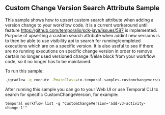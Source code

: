 ## Custom Change Version Search Attribute Sample

This sample shows how to upsert custom search attribute when adding a version change to your workflow code.
It is a current workaround until feature https://github.com/temporalio/sdk-java/issues/587 is implemented.
Purpose of upserting a custom search attribute when addint new versions is to then be able to use
visibility api to search for running/completed executions which are on a specific version. It is also useful to see
if there are no running executions on specific change version in order to remove certain no longer used versioned change
if/else block from your workflow code, so it no longer has to be maintained.

To run this sample:
```bash
./gradlew -q execute -PmainClass=io.temporal.samples.customchangeversion.CustomChangeVersionStarter
```

After running this sample you can go to your Web UI or use Temporal CLI to search for specific CustomChangeVersion, for example:

```
temporal workflow list -q "CustomChangeVersion='add-v3-activity-change-1'"         
```